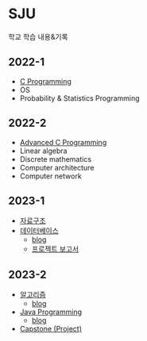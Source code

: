 # SJU
학교 학습 내용&기록

## 2022-1
- <a href="https://github.com/ABCganada/SJU/tree/main/2022-1/C-programming">C Programming</a>
- OS
- Probability & Statistics Programming

## 2022-2
- <a href="https://github.com/ABCganada/SJU/tree/main/2022-2/Advanced.C">Advanced C Programming</a>
- Linear algebra
- Discrete mathematics
- Computer architecture
- Computer network

## 2023-1
- <a href="https://github.com/ABCganada/SJU/tree/main/2023-1/Datastructure">자료구조</a>
- <a href="https://github.com/ABCganada/SJU/tree/main/2023-1/Database">데이터베이스</a>
  - <a href="https://velog.io/@mk9712/Database-Design">blog</a>
  - <a href="https://github.com/ABCganada/SJU/blob/main/2023-1/Database/DB-MiniProject3-%EC%8B%A0%EB%AF%BC%EA%B8%B0/DB-MiniProject3-%EC%8B%A0%EB%AF%BC%EA%B8%B0-report.pdf">프로젝트 보고서</a>

## 2023-2
- <a href="https://github.com/ABCganada/SJU/tree/main/2023-2/algorithm">알고리즘</a>
  - <a href="https://velog.io/@mk9712/Algorithm-1.-Selection-Sort">blog</a>
- <a href="https://github.com/ABCganada/SJU/tree/main/2023-2/java">Java Programming</a>
  - <a href="https://velog.io/@mk9712/Java-1.-Class">blog</a>
- <a href="https://github.com/ABCganada/sandwichAI-be">Capstone (Project)</a>
